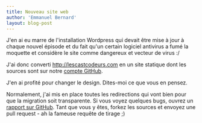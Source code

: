 ```yaml
---
title: Nouveau site web
author: 'Emmanuel Bernard'
layout: blog-post
---
```

J'en ai eu marre de l'installation Wordpress qui devait être mise à jour à chaque nouvel épisode
et du fait qu'un certain logiciel antivirus a fumé la moquette et considère le site comme dangereux et vecteur
de virus :/

J'ai donc converti <http://lescastcodeurs.com> en un site statique dont les sources sont sur notre
[compte GitHub][github].

J'en ai profité pour changer le design. Dites-moi ce que vous en pensez. 

Normalement, j'ai mis en place toutes les redirections qui vont bien pour que la migration
soit transparente. Si vous voyez quelques bugs,
ouvrez un [rapport sur GitHub][issue]. Tant que vous y êtes, forkez les sources et envoyez une pull 
request - ah la fameuse requête de tirage ;)

[github]: http://github.com/lescastcodeurs/lescastcodeurs.com
[issue]: http://github.com/lescastcodeurs/lescastcodeurs.com/issues